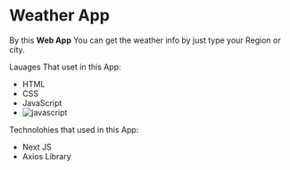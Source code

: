 # Weather App

By this **Web App** You can get the weather info by just type your Region or city.

Lauages That uset in this App:
 - HTML
 - CSS
 - JavaScript
 - ![javascript](https://img.icons8.com/color/48/000000/javascript--v2.png)

Technolohies that used in this App:
  - Next JS
  - Axios Library

